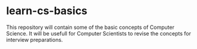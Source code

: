 # learn-cs-basics

This repository will contain some of the basic concepts of Computer Science.
It will be usefull for Computer Scientists to revise the concepts for interview preparations.

